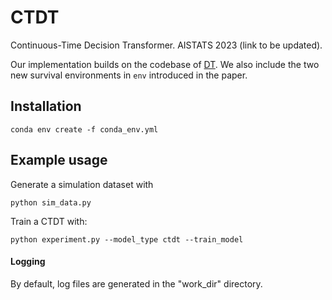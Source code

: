 # CTDT
Continuous-Time Decision Transformer. AISTATS 2023 (link to be updated). 

Our implementation builds on the codebase of [DT](https://github.com/kzl/decision-transformer). We also include the two new survival environments in `env` introduced in the paper. 

## Installation

```
conda env create -f conda_env.yml
```

## Example usage

Generate a simulation dataset with 

```
python sim_data.py
```

Train a CTDT with:

```
python experiment.py --model_type ctdt --train_model
```

#### Logging

By default, log files are generated in the "work_dir" directory. 
